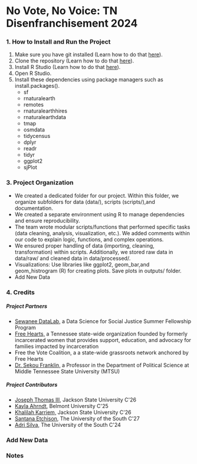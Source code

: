 # No Vote, No Voice: TN Disenfranchisement 2024

### 1. How to Install and Run the Project
1. Make sure you have git installed (Learn how to do that [here](https://github.com/git-guides/install-git)).
2. Clone the repository (Learn how to do that [here](https://docs.github.com/en/repositories/creating-and-managing-repositories/cloning-a-repository)).
3. Install R Studio (Learn how to do that [here](https://posit.co/download/rstudio-desktop/)). 
4. Open R Studio.
5. Install these dependencies using package managers such as install.packages().
    - sf
    - rnaturalearth
    - remotes
    - rnaturalearthhires
    - rnaturalearthdata
    - tmap
    - osmdata
    - tidycensus
    - dplyr
    - readr
    - tidyr
    - ggplot2
    - sjPlot

### 3. Project Organization 
  - We created a dedicated folder for our project. Within this folder, we organize subfolders for data (data/), scripts (scripts/),and documentation.  
  - We created a separate environment using R to manage dependencies and ensure reproducibility.
  - The team wrote modular scripts/functions that performed specific tasks (data cleaning, analysis, visualization, etc.). We added comments within our code to explain logic, functions, and complex operations. 
  - We ensured proper handling of data (importing, cleaning, transformation) within scripts. Additionally, we stored raw data in data/raw/ and cleaned data in data/processed/.
  - Visualizations: Use libraries like ggplot2, geom_bar,and geom_histrogram (R) for creating plots. Save plots in outputs/ folder.
  - Add New Data

### 4. Credits
##### Project Partners
- [Sewanee DataLab,](https://new.sewanee.edu/sewanee-datalab/) a Data Science for Social Justice Summer Fellowship Program
- [Free Hearts,](https://freeheartsorg.com/) a Tennessee state-wide organization founded by formerly incarcerated women that provides support, education, and advocacy for families impacted by incarceration
- Free the Vote Coalition, a a state-wide grassroots network anchored by Free Hearts
- [Dr. Sekou Franklin,](https://sekoufranklin.com/) a Professor in the Department of Political Science at Middle Tennessee State University (MTSU)

##### Project Contributors
- [Joseph Thomas III,](https://github.com/JosephDataN) Jackson State University C'26
- [Kayla Ahrndt,](https://github.com/kayla-ahrndt/) Belmont University C'25
- [Khalilah Karriem,](https://github.com/kkarriemk1234) Jackson State University C'26
- [Santana Etchison,](https://github.com/santanaetch) The University of the South C'27
- [Adri Silva,](https://github.com/adri-elle-silva) The University of the South C'24

### Add New Data

### Notes
